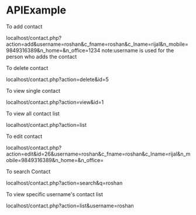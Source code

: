 # APIExample

To add contact

localhost/contact.php?action=add&username=roshan&c_fname=roshan&c_lname=rijal&n_mobile=9849316389&n_home=&n_office=1234
note:username is used for the person who adds the contact


To delete contact 

localhost/contact.php?action=delete&id=5


To view single contact

localhost/contact.php?action=view&id=1

To view all contact list

localhost/contact.php?action=list

To edit contact

localhost/contact.php?action=edit&id=26&username=roshan&c_fname=roshan&c_lname=rijal&n_mobile=9849316389&n_home=&n_office=

To search Contact

localhost/contact.php?action=search&q=roshan

To view specific username's contact list

localhost/contact.php?action=list&username=roshan
